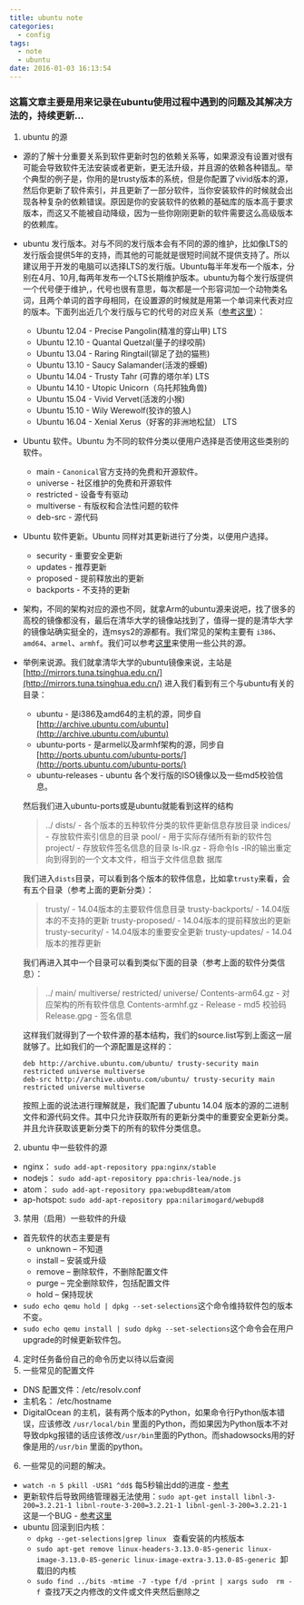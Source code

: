 ```yaml
---
title: ubuntu note
categories:
  - config
tags:
  - note
  - ubuntu
date: 2016-01-03 16:13:54
---
```


### 这篇文章主要是用来记录在ubuntu使用过程中遇到的问题及其解决方法的，持续更新...
<!--more-->
1. ubuntu 的源
  * 源的了解十分重要关系到软件更新时包的依赖关系等，如果源没有设置对很有可能会导致软件无法安装或者更新，更无法升级，并且源的依赖各种错乱。举个典型的例子是，你用的是trusty版本的系统，但是你配置了vivid版本的源，然后你更新了软件索引，并且更新了一部分软件，当你安装软件的时候就会出现各种复杂的依赖错误。原因是你的安装软件的依赖的基础库的版本高于要求版本，而这又不能被自动降级，因为一些你刚刚更新的软件需要这么高级版本的依赖库。
  * ubuntu 发行版本。对与不同的发行版本会有不同的源的维护，比如像LTS的发行版会提供5年的支持，而其他的可能就是很短时间就不提供支持了。所以建议用于开发的电脑可以选择LTS的发行版。Ubuntu每半年发布一个版本，分别在4月、10月,每两年发布一个LTS长期维护版本。ubuntu为每个发行版提供一个代号便于维护,，代号也很有意思，每次都是一个形容词加一个动物类名词，且两个单词的首字母相同，在设置源的时候就是用第一个单词来代表对应的版本。下面列出近几个发行版与它的代号的对应关系（[参考这里](http://news.mydrivers.com/1/423/423871.htm)）：
    * Ubuntu 12.04 - Precise Pangolin(精准的穿山甲) LTS
    * Ubuntu 12.10 - Quantal Quetzal(量子的绿咬鹃)
    * Ubuntu 13.04 - Raring Ringtail(铆足了劲的猫熊)
    * Ubuntu 13.10 - Saucy Salamander(活泼的蝾螈)
    * Ubuntu 14.04 - Trusty Tahr (可靠的塔尔羊) LTS
    * Ubuntu 14.10 - Utopic Unicorn（乌托邦独角兽)
    * Ubuntu 15.04 - Vivid Vervet(活泼的小猴)
    * Ubuntu 15.10 - Wily Werewolf(狡诈的狼人)
    * Ubuntu 16.04 - Xenial Xerus（好客的非洲地松鼠） LTS
  * Ubuntu 软件。Ubuntu 为不同的软件分类以便用户选择是否使用这些类别的软件。
    * main         - `Canonical`官方支持的免费和开源软件。
    * universe     - 社区维护的免费和开源软件
    * restricted   - 设备专有驱动
    * multiverse   - 有版权和合法性问题的软件
    * deb-src      - 源代码
  * Ubuntu 软件更新。Ubuntu 同样对其更新进行了分类，以便用户选择。
    * security      - 重要安全更新
    * updates       - 推荐更新
    * proposed      - 提前释放出的更新
    * backports     - 不支持的更新
  * 架构，不同的架构对应的源也不同，就拿Arm的ubuntu源来说吧，找了很多的高校的镜像都没有，最后在清华大学的镜像站找到了，值得一提的是清华大学的镜像站确实挺全的，连msys2的源都有。我们常见的架构主要有 `i386`、`amd64`、`armel`、`armhf`。我们可以参考[这里](https://segmentfault.com/a/1190000000503041)来使用一些公共的源。
  * 举例来说源。我们就拿清华大学的ubuntu镜像来说，主站是[http://mirrors.tuna.tsinghua.edu.cn/](http://mirrors.tuna.tsinghua.edu.cn/) 进入我们看到有三个与ubuntu有关的目录：
    * ubuntu - 是i386及amd64的主机的源，同步自[http://archive.ubuntu.com/ubuntu](http://archive.ubuntu.com/ubuntu)
    * ubuntu-ports - 是armel以及armhf架构的源，同步自 [http://ports.ubuntu.com/ubuntu-ports/](http://ports.ubuntu.com/ubuntu-ports/)
    * ubuntu-releases - ubuntu 各个发行版的ISO镜像以及一些md5校验信息。

    然后我们进入ubuntu-ports或是ubuntu就能看到这样的结构
    >  ../
    >  dists/     - 各个版本的五种软件分类的软件更新信息存放目录
    >  indices/   - 存放软件索引信息的目录
    >  pool/      - 用于实际存储所有新的软件包
    >  project/   - 存放软件签名信息的目录
    >  ls-lR.gz   - 将命令ls -lR的输出重定向到得到的一个文本文件，相当于文件信息数
据库

    我们进入`dists`目录，可以看到各个版本的软件信息，比如拿`trusty`来看，会有五个目录（参考上面的更新分类）：
    > trusty/           - 14.04版本的主要软件信息目录
    > trusty-backports/ - 14.04版本的不支持的更新
    > trusty-proposed/  - 14.04版本的提前释放出的更新
    > trusty-security/  - 14.04版本的重要安全更新
    > trusty-updates/   - 14.04版本的推荐更新

    我们再进入其中一个目录可以看到类似下面的目录（参考上面的软件分类信息）：
    > ../
      main/
      multiverse/
      restricted/
      universe/
      Contents-arm64.gz   - 对应架构的所有软件信息
      Contents-armhf.gz   -
      Release             - md5 校验码
      Release.gpg         - 签名信息

    这样我们就得到了一个软件源的基本结构，我们的source.list写到上面这一层就够了。比如我们的一个源配置是这样的：
    ```
    deb http://archive.ubuntu.com/ubuntu/ trusty-security main restricted universe multiverse
    deb-src http://archive.ubuntu.com/ubuntu/ trusty-security main restricted universe multiverse
    ```
    按照上面的说法进行理解就是，我们配置了ubuntu 14.04 版本的源的二进制文件和源代码文件。其中只允许获取所有的更新分类中的重要安全更新分类。并且允许获取该更新分类下的所有的软件分类信息。

2. ubuntu 中一些软件的源
  * nginx： `sudo add-apt-repository ppa:nginx/stable`
  * nodejs： `sudo add-apt-repository ppa:chris-lea/node.js`
  * atom： `sudo add-apt-repository ppa:webupd8team/atom`
  * ap-hotspot: `sudo add-apt-repository ppa:nilarimogard/webupd8`

3. 禁用（启用）一些软件的升级
  * 首先软件的状态主要是有
    * unknown – 不知道
    * install – 安装或升级
    * remove – 删除软件，不删除配置文件
    * purge – 完全删除软件，包括配置文件
    * hold – 保持现状
  * `sudo echo qemu hold | dpkg --set-selections`这个命令维持软件包的版本不变。
  * `sudo echo qemu install | sudo dpkg --set-selections`这个命令会在用户upgrade的时候更新软件包。
4. 定时任务备份自己的命令历史以待以后查阅
5. 一些常见的配置文件
  * DNS 配置文件：/etc/resolv.conf
  * 主机名： /etc/hostname
  * DigitalOcean 的主机，装有两个版本的Python，如果命令行Python版本错误，应该修改 `/usr/local/bin` 里面的Python，而如果因为Python版本不对导致dpkg报错的话应该修改`/usr/bin`里面的Python。而shadowsocks用的好像是用的`/usr/bin` 里面的python。
6. 一些常见的问题的解决。
  * `watch -n 5 pkill -USR1 ^dd$` 每5秒输出dd的进度 - [参考](http://blog.csdn.net/xyz846/article/details/7367962)
  * 更新软件后导致网络管理器无法使用：`sudo apt-get install libnl-3-200=3.2.21-1 libnl-route-3-200=3.2.21-1 libnl-genl-3-200=3.2.21-1` 这是一个BUG - [参考这里](http://askubuntu.com/questions/727127/last-upgrade-crashes-network-manager-no-internet-connection-no-applet)
  * ubuntu 回滚到旧内核：
    * `dpkg --get-selections|grep linux ` 查看安装的内核版本
    * `sudo apt-get remove linux-headers-3.13.0-85-generic linux-image-3.13.0-85-generic linux-image-extra-3.13.0-85-generic `卸载旧的内核
    * `sudo find ../bits -mtime -7 -type f/d -print | xargs sudo  rm -f `查找7天之内修改的文件或文件夹然后删除之
  
